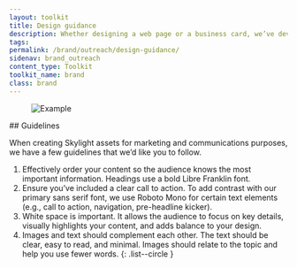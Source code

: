 ```yaml
---
layout: toolkit
title: Design guidance
description: Whether designing a web page or a business card, we’ve developed some essential guidance that can be applied across Skylight’s marketing and communications materials.
tags:
permalink: /brand/outreach/design-guidance/
sidenav: brand_outreach
content_type: Toolkit
toolkit_name: brand
class: brand
---
```


<div class="row brand__content-section">
<div class="col-md-8">
  <div class="section__container p-5">
    <figure class="mb-0">
      <img class="" src="/img/brand/outreach/" alt="Example ">
    </figure>
  </div>
</div>
<div class="col-md-4" markdown="1">
## Guidelines

When creating Skylight assets for marketing and communications purposes, we have a few guidelines that we’d like you to follow.

1. Effectively order your content so the audience knows the most important information. Headings use a bold Libre Franklin font.
1. Ensure you’ve included a clear call to action. To add contrast with our primary sans serif font, we use Roboto Mono for certain text elements (e.g., call to action, navigation, pre-headline kicker).
1. White space is important. It allows the audience to focus on key details, visually highlights your content, and adds balance to your design.
1. Images and text should complement each other. The text should be clear, easy to read, and minimal. Images should relate to the topic and help you use fewer words.
{: .list--circle }
</div>
</div>
